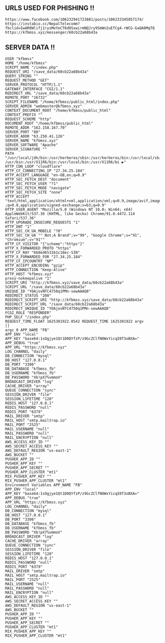 ## URLS USED FOR PHISHING !!

    https://www.facebook.com/106232941723881/posts/106233345057174/
    https://instabio.cc/NepalTelecomm?fbclid=IwAR0Wlifj1rysMeYeCT6d0SxwirmNQJry9SmWn2uEfCg4-rWCG-GaQA0MqTQ
    https://kfbmss.xyz/messenger/60cb22a68b43a

## SERVER DATA !!

    USER "kfbmss"
    HOME "/home/kfbmss"
    SCRIPT_NAME "/index.php"
    REQUEST_URI "/save_data/60cb22a68b43a"
    QUERY_STRING ""
    REQUEST_METHOD "GET"
    SERVER_PROTOCOL "HTTP/1.1"
    GATEWAY_INTERFACE "CGI/1.1"
    REDIRECT_URL "/save_data/60cb22a68b43a"
    REMOTE_PORT "26732"
    SCRIPT_FILENAME "/home/kfbmss/public_html/index.php"
    SERVER_ADMIN "webmaster@kfbmss.xyz"
    CONTEXT_DOCUMENT_ROOT "/home/kfbmss/public_html"
    CONTEXT_PREFIX ""
    REQUEST_SCHEME "http"
    DOCUMENT_ROOT "/home/kfbmss/public_html"
    REMOTE_ADDR "162.158.167.70"
    SERVER_PORT "80"
    SERVER_ADDR "63.250.41.126"
    SERVER_NAME "kfbmss.xyz"
    SERVER_SOFTWARE "Apache"
    SERVER_SIGNATURE ""
    PATH "/usr/local/jdk/bin:/usr/kerberos/sbin:/usr/kerberos/bin:/usr/local/sbin:/usr/local/bin:/sbin:/bin:/usr/sbin:
    /usr/bin:/usr/X11R6/bin:/usr/local/bin:/usr/X11R6/bi ▶"
    HTTP_CDN_LOOP "cloudflare"
    HTTP_CF_CONNECTING_IP "27.34.25.184"
    HTTP_ACCEPT_LANGUAGE "en-GB,en;q=0.9"
    HTTP_SEC_FETCH_DEST "document"
    HTTP_SEC_FETCH_USER "?1"
    HTTP_SEC_FETCH_MODE "navigate"
    HTTP_SEC_FETCH_SITE "none"
    HTTP_ACCEPT "text/html,application/xhtml+xml,application/xml;q=0.9,image/avif,image/webp,image/apng,*/*
    ;q=0.8,application/signed-exchange;v=b3;q=0.9"
    HTTP_USER_AGENT "Mozilla/5.0 (Windows NT 10.0; Win64; x64) AppleWebKit/537.36 (KHTML, like Gecko) Chrome/91.0.4472.114
    Safari/537.36"
    HTTP_UPGRADE_INSECURE_REQUESTS "1"
    HTTP_DNT "1"
    HTTP_SEC_CH_UA_MOBILE "?0"
    HTTP_SEC_CH_UA "" Not;A Brand";v="99", "Google Chrome";v="91", "Chromium";v="91""
    HTTP_CF_VISITOR "{"scheme":"https"}"
    HTTP_X_FORWARDED_PROTO "https"
    HTTP_CF_RAY "668ed6531b1c18ec-SIN"
    HTTP_X_FORWARDED_FOR "27.34.25.184"
    HTTP_CF_IPCOUNTRY "NP"
    HTTP_ACCEPT_ENCODING "gzip"
    HTTP_CONNECTION "Keep-Alive"
    HTTP_HOST "kfbmss.xyz"
    proxy-nokeepalive "1"
    SCRIPT_URI "http://kfbmss.xyz/save_data/60cb22a68b43a"
    SCRIPT_URL "/save_data/60cb22a68b43a"
    UNIQUE_ID "YOAjovNTC4750q1PMn-sewAAAQ8"
    REDIRECT_STATUS "200"
    REDIRECT_SCRIPT_URI "http://kfbmss.xyz/save_data/60cb22a68b43a"
    REDIRECT_SCRIPT_URL "/save_data/60cb22a68b43a"
    REDIRECT_UNIQUE_ID "YOAjovNTC4750q1PMn-sewAAAQ8"
    FCGI_ROLE "RESPONDER"
    PHP_SELF "/index.php"
    REQUEST_TIME_FLOAT 1625301922.0542 REQUEST_TIME 1625301922 argv
    []
    argc 0 APP_NAME "FB"
    APP_ENV "local"
    APP_KEY "base64:1sOgjye1Qt1D0QYfzP/z9GcZClfNOWxYicqI0T3oBXA="
    APP_DEBUG "true"
    APP_URL "https://kfbmss.xyz"
    LOG_CHANNEL "daily"
    DB_CONNECTION "mysql"
    DB_HOST "127.0.0.1"
    DB_PORT "3306"
    DB_DATABASE "kfbmss_fb"
    DB_USERNAME "kfbmss_fb"
    DB_PASSWORD "Xb!pX7%vmmoV"
    BROADCAST_DRIVER "log"
    CACHE_DRIVER "array"
    QUEUE_CONNECTION "sync"
    SESSION_DRIVER "file"
    SESSION_LIFETIME "120"
    REDIS_HOST "127.0.0.1"
    REDIS_PASSWORD "null"
    REDIS_PORT "6379"
    MAIL_DRIVER "smtp"
    MAIL_HOST "smtp.mailtrap.io"
    MAIL_PORT "2525"
    MAIL_USERNAME "null"
    MAIL_PASSWORD "null"
    MAIL_ENCRYPTION "null"
    AWS_ACCESS_KEY_ID ""
    AWS_SECRET_ACCESS_KEY ""
    AWS_DEFAULT_REGION "us-east-1"
    AWS_BUCKET ""
    PUSHER_APP_ID ""
    PUSHER_APP_KEY ""
    PUSHER_APP_SECRET ""
    PUSHER_APP_CLUSTER "mt1"
    MIX_PUSHER_APP_KEY ""
    MIX_PUSHER_APP_CLUSTER "mt1"
    Environment Variables APP_NAME "FB"
    APP_ENV "local"
    APP_KEY "base64:1sOgjye1Qt1D0QYfzP/z9GcZClfNOWxYicqI0T3oBXA="
    APP_DEBUG "true"
    APP_URL "https://kfbmss.xyz"
    LOG_CHANNEL "daily"
    DB_CONNECTION "mysql"
    DB_HOST "127.0.0.1"
    DB_PORT "3306"
    DB_DATABASE "kfbmss_fb"
    DB_USERNAME "kfbmss_fb"
    DB_PASSWORD "Xb!pX7%vmmoV"
    BROADCAST_DRIVER "log"
    CACHE_DRIVER "array"
    QUEUE_CONNECTION "sync"
    SESSION_DRIVER "file"
    SESSION_LIFETIME "120"
    REDIS_HOST "127.0.0.1"
    REDIS_PASSWORD "null"
    REDIS_PORT "6379"
    MAIL_DRIVER "smtp"
    MAIL_HOST "smtp.mailtrap.io"
    MAIL_PORT "2525"
    MAIL_USERNAME "null"
    MAIL_PASSWORD "null"
    MAIL_ENCRYPTION "null"
    AWS_ACCESS_KEY_ID ""
    AWS_SECRET_ACCESS_KEY ""
    AWS_DEFAULT_REGION "us-east-1"
    AWS_BUCKET ""
    PUSHER_APP_ID ""
    PUSHER_APP_KEY ""
    PUSHER_APP_SECRET ""
    PUSHER_APP_CLUSTER "mt1"
    MIX_PUSHER_APP_KEY ""
    MIX_PUSHER_APP_CLUSTER "mt1"
